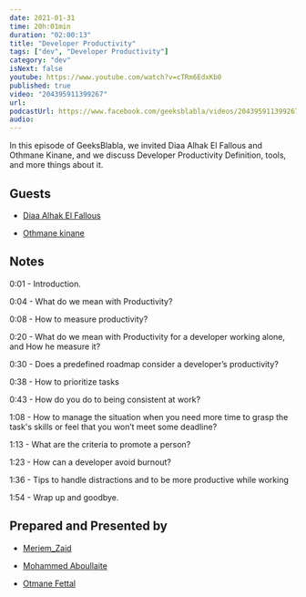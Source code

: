 ```yaml
---
date: 2021-01-31
time: 20h:01min
duration: "02:00:13"
title: "Developer Productivity"
tags: ["dev", "Developer Productivity"]
category: "dev"
isNext: false
youtube: https://www.youtube.com/watch?v=cTRm6EdxKb0
published: true
video: "204395911399267"
url:
podcastUrl: https://www.facebook.com/geeksblabla/videos/204395911399267/
audio:
---
```


In this episode of GeeksBlabla, we invited Diaa Alhak El Fallous and Othmane Kinane, and we discuss Developer Productivity Definition, tools, and more things about it.

## Guests

- [Diaa Alhak El Fallous](https://www.facebook.com/diaa.alhak)

- [Othmane kinane](https://twitter.com/OKinane)

## Notes

0:01 - Introduction.

0:04 - What do we mean with Productivity?

0:08 - How to measure productivity?

0:20 - What do we mean with Productivity for a developer working alone, and How he measure it?

0:30 - Does a predefined roadmap consider a developer’s productivity?

0:38 - How to prioritize tasks

0:43 - How do you do to being consistent at work?

1:08 - How to manage the situation when you need more time to grasp the task's skills or feel that you won’t meet some deadline?

1:13 - What are the criteria to promote a person?

1:23 - How can a developer avoid burnout?

1:36 - Tips to handle distractions and to be more productive while working

1:54 - Wrap up and goodbye.

## Prepared and Presented by

- [Meriem_Zaid](https://www.facebook.com/MeriemZaid)

- [Mohammed Aboullaite](http://aboullaite.me/)

- [Otmane Fettal](https://www.facebook.com/otmane.fettal)
